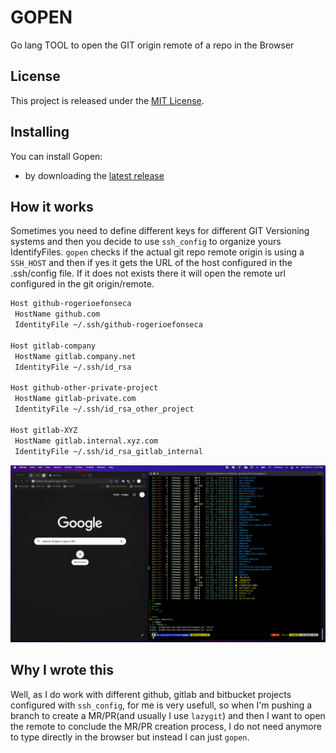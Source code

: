 # GOPEN
Go lang TOOL to open the GIT origin remote of a repo in the Browser

## License

This project is released under the [MIT License](LICENSE).


## Installing

You can install Gopen:
- by downloading the [latest release](https://github.com/rogerioefonseca/gopen/releases)

## How it works
Sometimes you need to define different keys for different GIT Versioning systems and then you decide to use `ssh_config` to organize yours IdentifyFiles.
`gopen` checks if the actual git repo remote origin is using a `SSH_HOST` and then if yes it gets the URL of the host configured in the .ssh/config file.
If it does not exists there it will open the remote url configured in the git origin/remote.

```bash
Host github-rogerioefonseca
 HostName github.com
 IdentityFile ~/.ssh/github-rogerioefonseca

Host gitlab-company
 HostName gitlab.company.net
 IdentityFile ~/.ssh/id_rsa

Host github-other-private-project
 HostName gitlab-private.com
 IdentityFile ~/.ssh/id_rsa_other_project

Host gitlab-XYZ
 HostName gitlab.internal.xyz.com
 IdentityFile ~/.ssh/id_rsa_gitlab_internal
```

![gopen-gif](https://github.com/rogerioefonseca/gopen/blob/main/assets/gopen.gif)

## Why I wrote this
Well, as I do work with different github, gitlab and bitbucket projects configured with `ssh_config`, for me is very usefull, so when I'm pushing a branch to create a MR/PR(and usually I use `lazygit`) and then I want to open the remote to conclude the MR/PR creation process, I do not need anymore to type directly in the browser but instead I can just `gopen`.
